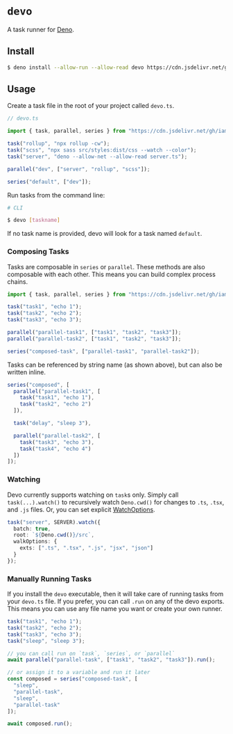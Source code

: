 # `devo`

A task runner for [Deno].

## Install

```sh
$ deno install --allow-run --allow-read devo https://cdn.jsdelivr.net/gh/iamnathanj/devo@v1.0.0/cli.ts
```

## Usage

Create a task file in the root of your project called `devo.ts`.

```ts
// devo.ts

import { task, parallel, series } from "https://cdn.jsdelivr.net/gh/iamnathanj/devo@v1.0.0/mod.ts";

task("rollup", "npx rollup -cw");
task("scss", "npx sass src/styles:dist/css --watch --color");
task("server", "deno --allow-net --allow-read server.ts");

parallel("dev", ["server", "rollup", "scss"]);

series("default", ["dev"]);
```

Run tasks from the command line:

```sh
# CLI

$ devo [taskname]
```

If no task name is provided, devo will look for a task named `default`.

### Composing Tasks

Tasks are composable in `series` or `parallel`. These methods are also composable with each other. This means you can build complex process chains.

```ts
import { task, parallel, series } from "https://cdn.jsdelivr.net/gh/iamnathanj/devo@v1.0.0/mod.ts";

task("task1", "echo 1");
task("task2", "echo 2");
task("task3", "echo 3");

parallel("parallel-task1", ["task1", "task2", "task3"]);
parallel("parallel-task2", ["task1", "task2", "task3"]);

series("composed-task", ["parallel-task1", "parallel-task2"]);
```

Tasks can be referenced by string name (as shown above), but can also be written inline.

```ts
series("composed", [
  parallel("parallel-task1", [
    task("task1", "echo 1"),
    task("task2", "echo 2")
  ]),

  task("delay", "sleep 3"),

  parallel("parallel-task2", [
    task("task3", "echo 3"),
    task("task4", "echo 4")
  ])
]);
```

### Watching

Devo currently supports watching on `task`s only. Simply call `task(...).watch()` to recursively watch `Deno.cwd()` for changes to `.ts`, `.tsx`, and `.js` files.
Or, you can set explicit [WatchOptions].

```ts
task("server", SERVER).watch({
  batch: true,
  root: `${Deno.cwd()}/src`,
  walkOptions: {
    exts: [".ts", ".tsx", ".js", "jsx", "json"]
  }
});
```

### Manually Running Tasks

If you install the `devo` executable, then it will take care of running tasks from your `devo.ts` file. If you prefer, you can call `.run` on any of the devo exports. This means you can use any file name you want or create your own runner.

```ts
task("task1", "echo 1");
task("task2", "echo 2");
task("task3", "echo 3");
task("sleep", "sleep 3");

// you can call run on `task`, `series`, or `parallel`
await parallel("parallel-task", ["task1", "task2", "task3"]).run();

// or assign it to a variable and run it later
const composed = series("composed-task", [
  "sleep",
  "parallel-task",
  "sleep",
  "parallel-task"
]);

await composed.run();
```

[Deno]: https://deno.land/
[WatchOptions]: https://github.com/iAmNathanJ/fs-poll#options
[fs-poll]: https://github.com/iAmNathanJ/fs-poll
